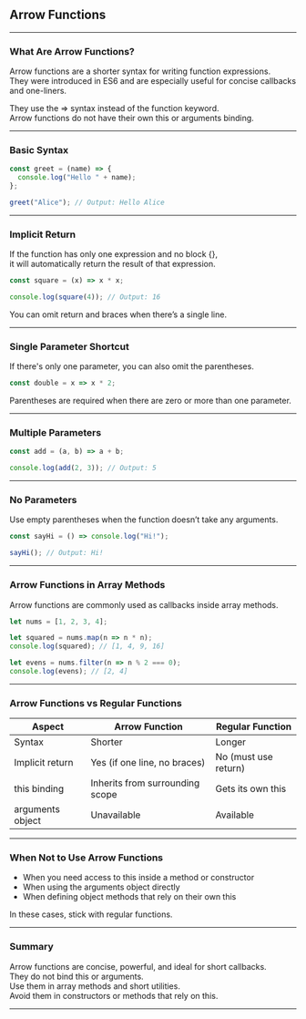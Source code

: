 ## Arrow Functions

---

### What Are Arrow Functions?

<span class="emphasis">Arrow functions</span> are a shorter syntax for writing function expressions.  
They were introduced in <span class="emphasis">ES6</span> and are especially useful for concise callbacks and one-liners.

They use the <span class="codeSnip">=></span> syntax instead of the <span class="codeSnip">function</span> keyword.  
Arrow functions do not have their own <span class="codeSnip">this</span> or <span class="codeSnip">arguments</span> binding.

---

### Basic Syntax

```javascript
const greet = (name) => {
  console.log("Hello " + name);
};

greet("Alice"); // Output: Hello Alice
```

---

### Implicit Return

If the function has only one expression and no block <span class="codeSnip">{}</span>,  
it will automatically return the result of that expression.

```javascript
const square = (x) => x * x;

console.log(square(4)); // Output: 16
```

You can omit <span class="codeSnip">return</span> and braces when there’s a single line.

---

### Single Parameter Shortcut

If there's only one parameter, you can also omit the parentheses.

```javascript
const double = x => x * 2;
```

Parentheses are required when there are zero or more than one parameter.

---

### Multiple Parameters

```javascript
const add = (a, b) => a + b;

console.log(add(2, 3)); // Output: 5
```

---

### No Parameters

Use empty parentheses when the function doesn’t take any arguments.

```javascript
const sayHi = () => console.log("Hi!");

sayHi(); // Output: Hi!
```

---

### Arrow Functions in Array Methods

Arrow functions are commonly used as callbacks inside array methods.

```javascript
let nums = [1, 2, 3, 4];

let squared = nums.map(n => n * n);
console.log(squared); // [1, 4, 9, 16]

let evens = nums.filter(n => n % 2 === 0);
console.log(evens); // [2, 4]
```

---

### Arrow Functions vs Regular Functions

<table class="notesTable">
  <thead>
    <tr class="tableHeader">
      <th class="tableCellHeader">Aspect</th>
      <th class="tableCellHeader">Arrow Function</th>
      <th class="tableCellHeader">Regular Function</th>
    </tr>
  </thead>
  <tbody>
    <tr class="tableRow">
      <td class="tableCell">Syntax</td>
      <td class="tableCell">Shorter</td>
      <td class="tableCell">Longer</td>
    </tr>
    <tr class="tableRow">
      <td class="tableCell">Implicit return</td>
      <td class="tableCell">Yes (if one line, no braces)</td>
      <td class="tableCell">No (must use <span class="codeSnip">return</span>)</td>
    </tr>
    <tr class="tableRow">
      <td class="tableCell"><span class="codeSnip">this</span> binding</td>
      <td class="tableCell">Inherits from surrounding scope</td>
      <td class="tableCell">Gets its own <span class="codeSnip">this</span></td>
    </tr>
    <tr class="tableRow">
      <td class="tableCell"><span class="codeSnip">arguments</span> object</td>
      <td class="tableCell">Unavailable</td>
      <td class="tableCell">Available</td>
    </tr>
  </tbody>
</table>

---

### When Not to Use Arrow Functions

- When you need access to <span class="codeSnip">this</span> inside a method or constructor  
- When using the <span class="codeSnip">arguments</span> object directly  
- When defining object methods that rely on their own <span class="codeSnip">this</span>

In these cases, stick with regular functions.

---

### Summary

Arrow functions are concise, powerful, and ideal for short callbacks.  
They do not bind <span class="codeSnip">this</span> or <span class="codeSnip">arguments</span>.  
Use them in array methods and short utilities.  
Avoid them in constructors or methods that rely on <span class="codeSnip">this</span>.

---
